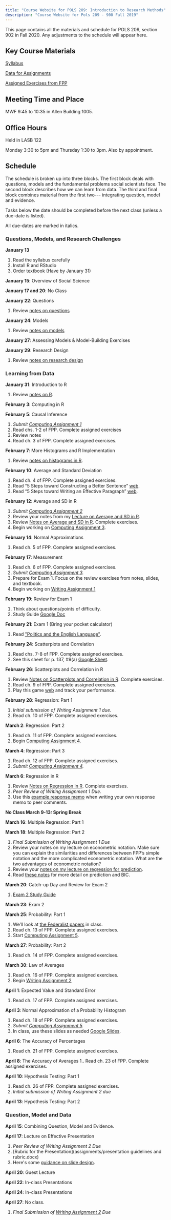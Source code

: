 ```yaml
---
title: "Course Website for POLS 209: Introduction to Research Methods"
description: "Course Website for Pols 209 - 900 Fall 2019"
---
```


This page contains all the materials and schedule for POLS 209, section 902 in Fall 2020. Any adjustments to the schedule will appear here.

## Key Course Materials

[Syllabus](files/pols-209-syllabus.pdf)

[Data for Assignments](files/data.zip)

[Assigned Exercises from FPP](files/fpp-exercises.pdf)

## Meeting Time and Place
MWF 9:45 to 10:35 in Allen Building 1005.

## Office Hours

Held in LASB 122

Monday 3:30 to 5pm and Thursday 1:30 to 3pm. Also by appointment.

## Schedule

The schedule is broken up into three blocks.
The first block deals with questions, models and the fundamental problems social scientists face.
The second block describes how we can learn from data.
The third and final block combines material from the first two--- integrating question, model and evidence.

Tasks below the date should be completed before the next class (unless a due-date is listed).

All due-dates are marked in italics.

### Questions, Models, and Research Challenges

**January 13**
1. Read the syllabus carefully
2. Install R and RStudio
3. Order textbook (Have by January 31)

**January 15**: Overview of Social Science

**January 17 and 20**: No Class

**January 22**: Questions
1. Review [notes on questions](files/notes-02-questions.pdf)

**January 24**: Models
1. Review [notes on models](files/notes-03-models.pdf)

**January 27**: Assessing Models & Model-Building Exercises

**January 29**: Research Design
1. Review [notes on research design](files/notes-research-design.pdf)


### Learning from Data

**January 31**: Introduction to R
1. Review [notes on R](files/notes-04-computing.pdf).


**February 3**: Computing in R

**February 5**: Causal Inference
1. *Submit [Computing Assignment 1](assignments/r-assign-01.pdf)*
2. Read chs. 1-2 of FPP. Complete assigned exercises
3. Review notes
4. Read ch. 3 of FPP. Complete assigned exercises.

**February 7**: More Histograms and R Implementation
1. Review [notes on histograms in R](files/notes-08-histograms-r.pdf).

**February 10**: Average and Standard Deviation
1. Read ch. 4 of FPP. Complete assigned exercises.
2. Read “5 Steps toward Constructing a Better Sentence” [web](https://eebatou.wordpress.com/2011/09/02/writing-5-steps-toward-constructing-a-better-sentence/).
3. Read “5 Steps toward Writing an Effective Paragraph” [web](https://eebatou.wordpress.com/2007/01/21/5-steps-to-a-writing-an-effective-paragraph/).

**February 12**: Average and SD in R
1. *Submit [Computing Assignment 2](assignments/r-assign-02.pdf)*
2. Review your notes from my [Lecture on Average and SD in R](files/mean-sd-slides.pdf).
2. Review [Notes on Average and SD in R](files/notes-10-average-sd-r.pdf). Complete exercises.
3. Begin working on [Computing Assignment 3](assignments/r-assign-03.pdf).

**February 14**: Normal Approximations
1. Read ch. 5 of FPP. Complete assigned exercises.


**February 17**: Measurement
1. Read ch. 6 of FPP. Complete assigned exercises.
2. *Submit [Computing Assignment 3](assignments/r-assign-03.pdf).*
3. Prepare for Exam 1. Focus on the review exercises from notes, slides, and textbook.
4. Begin working on [Writing Assignment 1](assignments/writing-assignment-1.docx)

**February 19**: Review for Exam 1
1. Think about questions/points of difficulty.
2. Study Guide [Google Doc](https://docs.google.com/document/d/19WF7hCjFCnCWdCwYDDisxWmMCUmapI4wJdb-rnOdsuo/edit)

**February 21**: Exam 1 (Bring your pocket calculator)
1. Read ["Politics and the English Language"](files/HonorsOrwellPoliticsEnglishLanguage.pdf).

**February 24**: Scatterplots and Correlation
1. Read chs. 7-8 of FPP. Complete assigned exercises.
2. See this sheet for p. 137, #9(a) [Google Sheet](https://docs.google.com/spreadsheets/d/1Y2EuRIcbuZk6eu9WWUaNXSWnqJMi9XBXrA27BzqSeKk/edit).

**February 26**: Scatterplots and Correlation in R
1. Review [Notes on Scatterplots and Correlation in R](/files/notes-18-correlation-r.pdf). Complete exercises.
2. Read ch. 9 of FPP. Complete assigned exercises.
3. Play this game [web](http://www.rossmanchance.com/applets/GuessCorrelation.html) and track your performance.

**February 28**: Regression: Part 1
1. *Initial submission of Writing Assignment 1 due.*
2. Read ch. 10 of FPP. Complete assigned exercises.

**March 2**: Regression: Part 2
1. Read ch. 11 of FPP. Complete assigned exercises.
2. Begin [Computing Assignment 4](assignments/r-assign-04.pdf).

**March 4**: Regression: Part 3
1. Read ch. 12 of FPP. Complete assigned exercises.
2. *Submit [Computing Assignment 4](assignments/r-assign-04.pdf).*

**March 6**: Regression in R
1. Review [Notes on Regression in R](files/notes-23-regression-r.pdf). Complete exercises.
2. *Peer Review of Writing Assignment 1 Due.*
3. Use this [example response memo](assignments/response-memo-example.pdf) when writing your own response memo to peer comments.

**No Class March 9-13: Spring Break**

**March 16**: Multiple Regression: Part 1

**March 18**: Multiple Regression: Part 2
1. *Final Submission of Writing Assignment 1 Due*
2. Review your notes on my lecture on econometric notation. Make sure you can explain the similarities and differences between FPP’s simple notation and the more complicated econometric notation. What are the two advantages of econometric notation?
3. Review your [notes on my lecture on regression for prediction](files/regression-prediction-slides.pdf).
4. Read [these notes](files/notes-23-regression-r.pdf) for more detail on prediction and BIC.


**March 20**: Catch-up Day and Review for Exam 2
1. [Exam 2 Study Guide](https://docs.google.com/document/d/1aRe1GgbJhoUTltteX-WPEJb-ImDVXq4FHz4QMuhThBY/edit#heading=h.pu6lyh4jr74b)

**March 23**: Exam 2


**March 25**: Probability: Part 1
1. We’ll look at [the Federalist papers](http://www.foundingfathers.info/federalistpapers/fedindex.htm) in class.
2. Read ch. 13 of FPP. Complete assigned exercises.
3. Start [Computing Assignment 5](assignments/r-assign-05.pdf).


**March 27**: Probability: Part 2
1. Read ch. 14 of FPP. Complete assigned exercises.

**March 30**: Law of Averages
1. Read ch. 16 of FPP. Complete assigned exercises.
2. Begin [Writing Assignment 2](assignments/writing-assignment-2.pdf)

**April 1**: Expected Value and Standard Error
1. Read ch. 17 of FPP. Complete assigned exercises.

**April 3**: Normal Approximation of a Probability Histogram
1. Read ch. 18 of FPP. Complete assigned exercises.
2. *Submit [Computing Assignment 5](assignments/r-assign-05.pdf).*
3. In class, use these slides as needed [Google Slides](https://docs.google.com/presentation/d/1SOUFFnB3VvILGscV5qOGxJnKJjHIHdbhFzxyB7SEJ8Y/edit#slide=id.g2ac70fc58f_0_9).

**April 6**: The Accuracy of Percentages
1. Read ch. 21 of FPP. Complete assigned exercises.

**April 8**: The Accuracy of Averages
1.. Read ch. 23 of FPP. Complete assigned exercises.

**April 10**: Hypothesis Testing: Part 1
1. Read ch. 26 of FPP. Complete assigned exercises.
2. *Initial submission of Writing Assignment 2 due*

**April 13**: Hypothesis Testing: Part 2


### Question, Model and Data

**April 15**: Combining Question, Model and Evidence. 

**April 17**: Lecture on Effective Presentation
1. *Peer Review of Writing Assignment 2 Due*
2. [Rubric for the Presentation](assignments/presentation guidelines and rubric.docx)
3. Here's some [guidance on slide design](https://www.speechworks.net/what-would-the-gettysburg-address-look-like-in-powerpoint/).

**April 20**: Guest Lecture

**April 22**: In-class Presentations

**April 24**: In-class Presentations

**April 27**: No class.
1. *Final Submission of [Writing Assignment 2](assignments/writing-assignment-2.pdf) Due*
